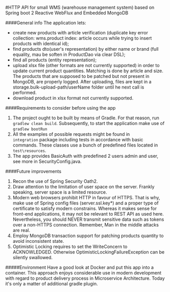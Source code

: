 #HTTP API for small WMS (warehouse management system) based on Spring boot 2 Reactive WebFlux and Embedded MongoDB

####General info
The application lets:
- create new products with article verification 
    (duplicate key error collection: wms.product index: article occurs while 
    trying to insert products with identical id);
- find products dto(user's representation) by either name or brand (full equality, mau be soften in ProductDao
    via clear DSL);
- find all products (entity representation);
- upload xlsx file (other formats are not currently supported) in order to update current product quantities.
    Matching is done by article and size. The products that are supposed to 
    be patched but not present in MongoDB, are properly logged. 
    After uploading, files are kept in a storage.bulk-upload-path/userName folder
    until he next call is performed. 
- download product in xlsx format not currently supported.     
          
####Requirements to consider before using the app 
1. The project ought to be built by means of Gradle. For that reason, run `gradlew clean build`.
Subsequently, to start the application make use of `gradlew bootRun`
2. All the examples of possible requests might be found in  
`integration` package including tests in accordance with basic commands.
These classes use a bunch of predefined files located in `test\resources`.
3. The app provides BasicAuth with predefined 2 users admin and user,
see more in SecurityConfig.java.   

####Future improvements
1. Recon the use of Spring Security Oath2.
2. Draw attention to the limitation of user space on the server. Frankly speaking,
server space is a limited resource.
3. Modern web browsers prohibit HTTP in favour of HTTPS. That is why, make use of
Spring config files (server.ssl.key*) and a proper type of certificate
to satisfy modern constrains. Whereas it makes sense for front-end applications, it
may not be relevant to REST API as used here. Nevertheless, you should NEVER transmit 
sensitive data such as tokens over a non-HTTPS connection.
Remember, Man in the middle attacks are real.
4. Employ MongoDB transaction support for patching products quantity to 
avoid inconsistent state.
5. Optimistic Locking requires to set the WriteConcern to ACKNOWLEDGED.
Otherwise OptimisticLockingFailureException can be silently swallowed.

#####Environment
Have a good look at Docker and put this app into a container. This approach
enjoys considerable use in modern development with regard to
product delivery process in Microservice Architecture.
Today it's only a matter of additional gradle plugin.    
        